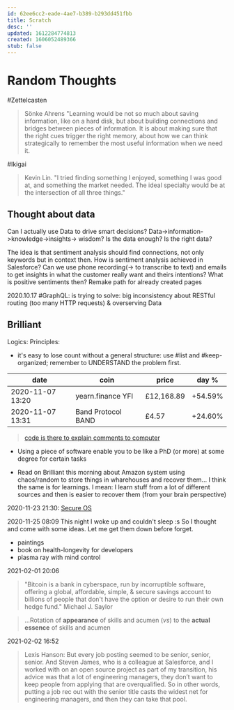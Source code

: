 ```yaml
---
id: 62ee6cc2-eade-4ae7-b389-b293dd451fbb
title: Scratch
desc: ''
updated: 1612284774813
created: 1606052489366
stub: false
---
```


# Random Thoughts

#Zettelcasten
> Sönke Ahrens "Learning would be not so much about saving information, like on a hard disk, but about building connections and bridges between pieces of information. It is about making sure that the right cues trigger the right memory, about how we can think strategically to remember the most useful information when we need it.


#Ikigai
> Kevin Lin. "I tried finding something I enjoyed, something I was good at, and something the market needed. The ideal specialty would be at the intersection of all three things."


## Thought about data
Can I actually use Data to drive smart decisions?
Data->information->knowledge->insights-> wisdom?
Is the data enough?
Is the right data?

The idea is that sentiment analysis should find connections, not only keywords but in context then.
How is sentiment analysis achieved in Salesforce? Can we use phone recording(-> to transcribe  to text) and emails to get insights in what the customer really want and theirs intentions?
What is positive sentiments then?
Remake path for already created pages

2020.10.17
 #GraphQL: is trying to solve: big inconsistency about RESTful routing (too many HTTP requests) & overserving Data

 ## Brilliant

Logics:
Principles:
- it's easy to lose count without a general structure: use #list and #keep-organized; remember to UNDERSTAND the problem first.


date| coin | price | day %
--|--|--|--
2020-11-07 13:20| yearn.finance YFI | £12,168.89 | +54.59%
2020-11-07 13:31| Band Protocol BAND |£4.57 |+24.60%
 
> [code is there to explain comments to computer](https://www.youtube.com/watch?v=azcrPFhaY9k)

- Using a piece of software enable you to be like a PhD (or more) at some degree for certain tasks

- Read on Brilliant this morning about Amazon system using chaos/random to store things in wharehouses and recover them...
I think the same is for learnings.
I mean: I learn stuff from a lot of different sources and then is easier to recover them (from your brain perspective)

2020-11-23 21:30: [Secure OS](https://www.qubes-os.org/intro/)

2020-11-25 08:09 This night I woke up and couldn't sleep :s 
So I thought and come with some ideas. Let me get them down before forget.
- paintings
- book on health-longevity for developers
- plasma ray with mind control 


2021-02-01 20:06
> "Bitcoin is a bank in cyberspace,
run by incorruptible software,
offering a global, affordable, simple,
& secure savings account to billions of
people that don't have the option or desire
to run their own hedge fund."
Michael J. Saylor

>...Rotation of **appearance** of skills and acumen (_vs_) to the **actual essence** of skills and acumen  

2021-02-02 16:52
> Lexis Hanson:
But every job posting seemed to be senior, senior, senior. And Steven James, who is a colleague at Salesforce, and I worked with on an open source project as part of my transition, his advice was that a lot of engineering managers, they don’t want to keep people from applying that are overqualified. So in other words, putting a job rec out with the senior title casts the widest net for engineering managers, and then they can take that pool.

